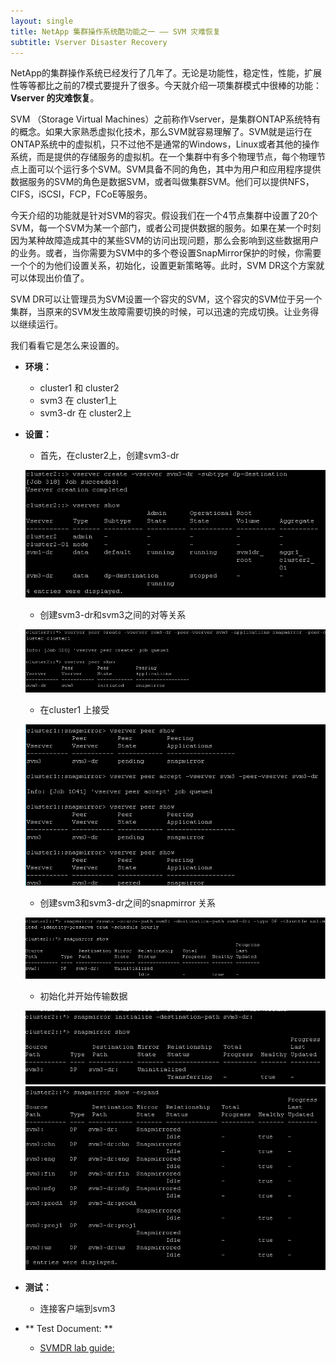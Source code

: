 ```yaml
---
layout: single
title: NetApp 集群操作系统酷功能之一 —— SVM 灾难恢复
subtitle: Vserver Disaster Recovery
---
```


NetApp的集群操作系统已经发行了几年了。无论是功能性，稳定性，性能，扩展性等等都比之前的7模式要提升了很多。今天就介绍一项集群模式中很棒的功能：**Vserver 的灾难恢复**。

SVM （Storage Virtual Machines）之前称作Vserver，是集群ONTAP系统特有的概念。如果大家熟悉虚拟化技术，那么SVM就容易理解了。SVM就是运行在ONTAP系统中的虚拟机，只不过他不是通常的Windows，Linux或者其他的操作系统，而是提供的存储服务的虚拟机。在一个集群中有多个物理节点，每个物理节点上面可以个运行多个SVM。SVM具备不同的角色，其中为用户和应用程序提供数据服务的SVM的角色是数据SVM，或者叫做集群SVM。他们可以提供NFS，CIFS，iSCSI，FCP，FCoE等服务。

今天介绍的功能就是针对SVM的容灾。假设我们在一个4节点集群中设置了20个SVM，每一个SVM为某一个部门，或者公司提供数据的服务。如果在某一个时刻因为某种故障造成其中的某些SVM的访问出现问题，那么会影响到这些数据用户的业务。或者，当你需要为SVM中的多个卷设置SnapMirror保护的时候，你需要一个个的为他们设置关系，初始化，设置更新策略等。此时，SVM DR这个方案就可以体现出价值了。

SVM DR可以让管理员为SVM设置一个容灾的SVM，这个容灾的SVM位于另一个集群，当原来的SVM发生故障需要切换的时候，可以迅速的完成切换。让业务得以继续运行。

我们看看它是怎么来设置的。

- **环境：** 
  - cluster1 和 cluster2
  - svm3 在 cluster1上
  - svm3-dr 在 cluster2上
- **设置：**
  - 首先，在cluster2上，创建svm3-dr

  ![image](/img/NTAP/svmdr-2.png)

  - 创建svm3-dr和svm3之间的对等关系

  ![image](/img/NTAP/svmdr-3.png)

  - 在cluster1 上接受

  ![image](/img/NTAP/svmdr-4.png)

  - 创建svm3和svm3-dr之间的snapmirror 关系

  ![image](/img/NTAP/svmdr-5.png)

  - 初始化并开始传输数据

  ![image](/img/NTAP/svmdr-6.png)
  ![image](/img/NTAP/svmdr-7.png)

- **测试：**

  - 连接客户端到svm3

- ** Test Document: ** 
  - [SVMDR lab guide:](https://pan.baidu.com/s/1jIAZypo)
